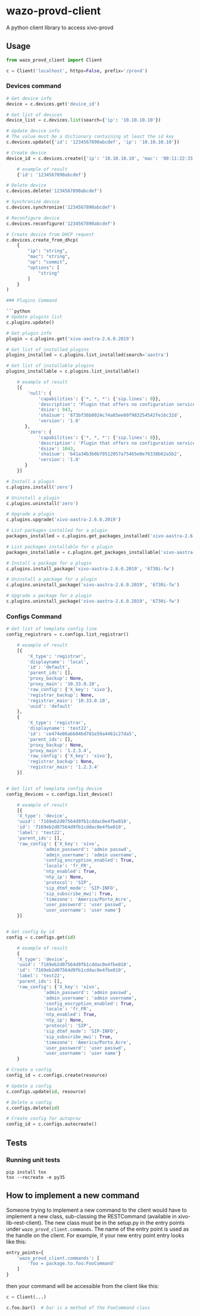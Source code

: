 # wazo-provd-client

A python client library to access xivo-provd

## Usage

```python
from wazo_provd_client import Client

c = Client('localhost', https=False, prefix='/provd')
```

### Devices command

```python
# Get device info
device = c.devices.get('device_id')

# Get list of devices
device_list = c.devices.list(search={'ip': '10.10.10.10'})

# Update device info
# The value must be a dictionary containing at least the id key
c.devices.update({'id': '1234567890abcdef', 'ip': '10.10.10.10'})

# Create device
device_id = c.devices.create({'ip': '10.10.10.10', 'mac': '00:11:22:33:44:55', 'plugin': 'zero'})

    # example of result
    {'id': '1234567890abcdef'}

# Delete device
c.devices.delete('1234567890abcdef')

# Synchronize device
c.devices.synchronize('1234567890abcdef')

# Reconfigure device
c.devices.reconfigure('1234567890abcdef')

# Create device from DHCP request
c.devices.create_from_dhcp(
    {
        "ip": "string",
        "mac": "string",
        "op": "commit",
        "options": [
            "string"
        ]
    }
)

### Plugins Command

```python
# Update plugins list
c.plugins.update()

# Get plugin info
plugin = c.plugins.get('xivo-aastra-2.6.0.2019')

# Get list of installed plugins
plugins_installed = c.plugins.list_installed(search='aastra')

# Get list of installable plugins
plugins_installable = c.plugins.list_installable()

    # example of result
    [{
        'null': {
            'capabilities': {'*, *, *': {'sip.lines': 0}},
            'description': 'Plugin that offers no configuration service and rejects TFTP/HTTP requests.',
            'dsize': 943,
            'sha1sum': '873bf36b8024c74a85ee60f983254542fe16c32d',
            'version': '1.0'
       },
        'zero': {
            'capabilities': {'*, *, *': {'sip.lines': 0}},
            'description': 'Plugin that offers no configuration service and serves TFTP/HTTP requests in its var/tftpboot directory.',
            'dsize': 1043,
            'sha1sum': 'b41a34b3b0b70512057a75465e0e76338b62a5b2',
            'version': '1.0'
       }
    }]

# Install a plugin
c.plugins.install('zero')

# Uninstall a plugin
c.plugins.uninstall('zero')

# Upgrade a plugin
c.plugins.upgrade('xivo-aastra-2.6.0.2019')

# List packages installed for a plugin
packages_installed = c.plugins.get_packages_installed('xivo-aastra-2.6.0.2019')

# List packages installable for a plugin
packages_installable = c.plugins.get_packages_installable('xivo-aastra-2.6.0.2019')

# Install a package for a plugin
c.plugins.install_package('xivo-aastra-2.6.0.2019', '6730i-fw')

# Uninstall a package for a plugin
c.plugins.uninstall_package('xivo-aastra-2.6.0.2019', '6730i-fw')

# Upgrade a package for a plugin
c.plugins.uninstall_package('xivo-aastra-2.6.0.2019', '6730i-fw')
```

### Configs Command

```python
# Get list of template config line
config_registrars = c.configs.list_registrar()

    # example of result
    [{
        'X_type': 'registrar',
        'displayname': 'local',
        'id': 'default',
        'parent_ids': [],
        'proxy_backup': None,
        'proxy_main': '10.33.0.10',
        'raw_config': {'X_key': 'xivo'},
        'registrar_backup': None,
        'registrar_main': '10.33.0.10',
        'uuid': 'default'
    },
    {
        'X_type': 'registrar',
        'displayname': 'test22',
        'id': 'ce474e86abb04bd781e59a4461c27da5',
        'parent_ids': [],
        'proxy_backup': None,
        'proxy_main': '1.2.3.4',
        'raw_config': {'X_key': 'xivo'},
        'registrar_backup': None,
        'registrar_main': '1.2.3.4'
    }]


# Get list of template config device
config_devices = c.configs.list_device()

    # example of result
    [{
    'X_type': 'device',
    'uuid': '7169eb2d07564d9fb1cddac0e4fbe010',
    'id': '7169eb2d07564d9fb1cddac0e4fbe010',
    'label': 'test22',
    'parent_ids': [],
    'raw_config': {'X_key': 'xivo',
              'admin_password': 'admin passwd',
              'admin_username': 'admin username',
              'config_encryption_enabled': True,
              'locale': 'fr_FR',
              'ntp_enabled': True,
              'ntp_ip': None,
              'protocol': 'SIP',
              'sip_dtmf_mode': 'SIP-INFO',
              'sip_subscribe_mwi': True,
              'timezone': 'America/Porto_Acre',
              'user_password': 'user passwd',
              'user_username': 'user name'}
    }]


# Get config by id
config = c.configs.get(id)

    # example of result
    {
    'X_type': 'device',
    'uuid': '7169eb2d07564d9fb1cddac0e4fbe010',
    'id': '7169eb2d07564d9fb1cddac0e4fbe010',
    'label': 'test22',
    'parent_ids': [],
    'raw_config': {'X_key': 'xivo',
              'admin_password': 'admin passwd',
              'admin_username': 'admin username',
              'config_encryption_enabled': True,
              'locale': 'fr_FR',
              'ntp_enabled': True,
              'ntp_ip': None,
              'protocol': 'SIP',
              'sip_dtmf_mode': 'SIP-INFO',
              'sip_subscribe_mwi': True,
              'timezone': 'America/Porto_Acre',
              'user_password': 'user passwd',
              'user_username': 'user name'}
    }

# Create a config
config_id = c.configs.create(resource)

# Update a config
c.configs.update(id, resource)

# Delete a config
c.configs.delete(id)

# Create config for autoprov
config_id = c.configs.autocreate()
```

## Tests

### Running unit tests

```
pip install tox
tox --recreate -e py35
```

## How to implement a new command

Someone trying to implement a new command to the client would have to implement a new class,
sub-classing the RESTCommand (available in xivo-lib-rest-client). The new class must be in the
setup.py in the entry points under `wazo_provd_client.commands`. The name of the entry point is used
as the handle on the client. For example, if your new entry point entry looks like this:

```python
entry_points={
    'wazo_provd_client.commands': [
        'foo = package.to.foo:FooCommand'
    ]
}
```

then your command will be accessible from the client like this:

```python
c = Client(...)

c.foo.bar()  # bar is a method of the FooCommand class
```
